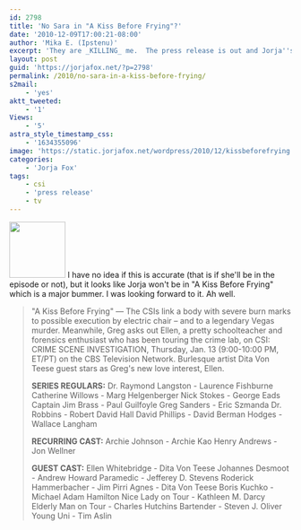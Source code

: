 ```yaml
---
id: 2798
title: 'No Sara in "A Kiss Before Frying"?'
date: '2010-12-09T17:00:21-08:00'
author: 'Mika E. (Ipstenu)'
excerpt: 'They are _KILLING_ me.  The press release is out and Jorja''s not listed.'
layout: post
guid: 'https://jorjafox.net/?p=2798'
permalink: /2010/no-sara-in-a-kiss-before-frying/
s2mail:
    - 'yes'
aktt_tweeted:
    - '1'
Views:
    - '5'
astra_style_timestamp_css:
    - '1634355096'
image: 'https://static.jorjafox.net/wordpress/2010/12/kissbeforefrying.jpg'
categories:
    - 'Jorja Fox'
tags:
    - csi
    - 'press release'
    - tv
---
```


<img src="//static.jorjafox.net/wordpress/2010/12/kissbeforefrying-100x100.jpg" alt="" title="kissbeforefrying" width="100" height="100" class="alignleft size-thumbnail wp-image-2799" /> I have no idea if this is accurate (that is if she'll be in the episode or not), but it looks like Jorja won't be in "A Kiss Before Frying" which is a major bummer.  I was looking forward to it.  Ah well.

<blockquote>"A Kiss Before Frying" — The CSIs link a body with severe burn marks to possible execution by electric chair – and to a legendary Vegas murder.  Meanwhile, Greg asks out Ellen, a pretty schoolteacher and forensics enthusiast who has been touring the crime lab, on CSI: CRIME SCENE INVESTIGATION, Thursday, Jan. 13 (9:00-10:00 PM, ET/PT) on the CBS Television Network.  Burlesque artist Dita Von Teese guest stars as Greg's new love interest, Ellen.

**SERIES REGULARS:**
Dr. Raymond Langston - Laurence Fishburne
Catherine Willows - Marg Helgenberger
Nick Stokes - George Eads
Captain Jim Brass - Paul Guilfoyle
Greg Sanders - Eric Szmanda
Dr. Robbins - Robert David Hall
David Phillips - David Berman
Hodges - Wallace Langham

**RECURRING CAST:**
Archie Johnson - Archie Kao
Henry Andrews - Jon Wellner

**GUEST CAST:**
Ellen Whitebridge - Dita Von Teese
Johannes Desmoot - Andrew Howard
Paramedic - Jefferey D. Stevens
Roderick Hammerbacher - Jim Pirri
Agnes - Dita Von Teese
Boris Kuchko - Michael Adam Hamilton
Nice Lady on Tour - Kathleen M. Darcy
Elderly Man on Tour - Charles Hutchins
Bartender - Steven J. Oliver
Young Uni - Tim Aslin
</blockquote>
